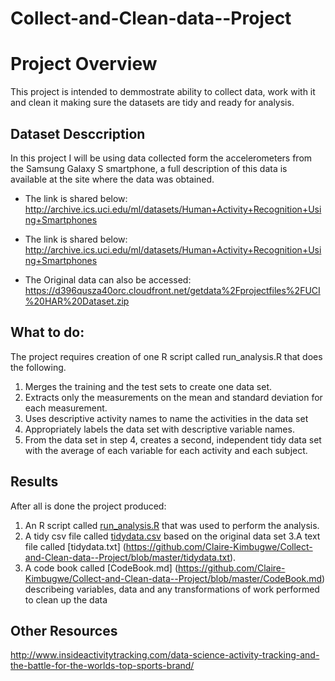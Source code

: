 
# Collect-and-Clean-data--Project
# Project Overview
This project is intended to demmostrate ability to collect data, work with it and clean it making sure the datasets are tidy and ready for analysis.


## Dataset Desccription
In this project I will be using data collected form the accelerometers from the Samsung Galaxy S smartphone, a full description of this data is available at the site where the data was obtained. 
* The link is shared below:
http://archive.ics.uci.edu/ml/datasets/Human+Activity+Recognition+Using+Smartphones 

* The link is shared below:
http://archive.ics.uci.edu/ml/datasets/Human+Activity+Recognition+Using+Smartphones 
* The Original data can also be accessed:
https://d396qusza40orc.cloudfront.net/getdata%2Fprojectfiles%2FUCI%20HAR%20Dataset.zip 


## What to do:
The project requires creation of one R script called run_analysis.R that does the following. 
1. Merges the training and the test sets to create one data set.
2. Extracts only the measurements on the mean and standard deviation for each measurement. 
3. Uses descriptive activity names to name the activities in the data set
4. Appropriately labels the data set with descriptive variable names. 
5. From the data set in step 4, creates a second, independent tidy data set with the average of each variable for each activity and each subject.

## Results
After all is done the project produced:
1. An R script called [run_analysis.R](https://github.com/Claire-Kimbugwe/Collect-and-Clean-data--Project/blob/master/run_analysis.R) that was used to perform the analysis.
2. A tidy csv file called [tidydata.csv](https://github.com/Claire-Kimbugwe/Collect-and-Clean-data--Project/blob/master/Tidydata.csv) based on the original data set
3.A text file called [tidydata.txt] (https://github.com/Claire-Kimbugwe/Collect-and-Clean-data--Project/blob/master/tidydata.txt).
3. A code book called [CodeBook.md] (https://github.com/Claire-Kimbugwe/Collect-and-Clean-data--Project/blob/master/CodeBook.md) describeing variables, data and any transformations of work performed to clean up the data

## Other Resources
http://www.insideactivitytracking.com/data-science-activity-tracking-and-the-battle-for-the-worlds-top-sports-brand/
